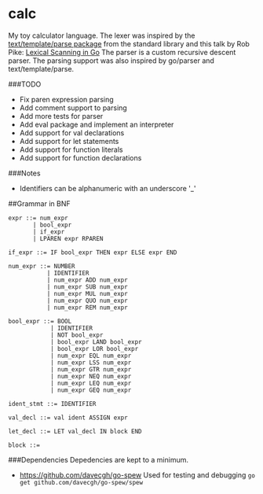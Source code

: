 calc
====
My toy calculator language. The lexer was inspired by the
[text/template/parse package](http://golang.org/pkg/text/template/parse/)
from the standard library and this talk by Rob Pike:
[Lexical Scanning in Go](https://www.youtube.com/watch?v=HxaD_trXwRE)
The parser is a custom recursive descent parser. The parsing support was
also inspired by go/parser and text/template/parse.

###TODO
- Fix paren expression parsing
- Add comment support to parsing
- Add more tests for parser
- Add eval package and implement an interpreter
- Add support for val declarations
- Add support for let statements
- Add support for function literals
- Add support for function declarations

###Notes
- Identifiers can be alphanumeric with an underscore '_'

##Grammar in BNF

    expr ::= num_expr
           | bool_expr
           | if_expr
           | LPAREN expr RPAREN

    if_expr ::= IF bool_expr THEN expr ELSE expr END

    num_expr ::= NUMBER
               | IDENTIFIER
               | num_expr ADD num_expr
               | num_expr SUB num_expr
               | num_expr MUL num_expr
               | num_expr QUO num_expr
               | num_expr REM num_expr

    bool_expr ::= BOOL
                | IDENTIFIER
                | NOT bool_expr
                | bool_expr LAND bool_expr
                | bool_expr LOR bool_expr
                | num_expr EQL num_expr
                | num_expr LSS num_expr
                | num_expr GTR num_expr
                | num_expr NEQ num_expr
                | num_expr LEQ num_expr
                | num_expr GEQ num_expr

    ident_stmt ::= IDENTIFIER

    val_decl ::= val ident ASSIGN expr

    let_decl ::= LET val_decl IN block END

    block ::=

###Dependencies
Depedencies are kept to a minimum.
- https://github.com/davecgh/go-spew
    Used for testing and debugging
`go get github.com/davecgh/go-spew/spew`